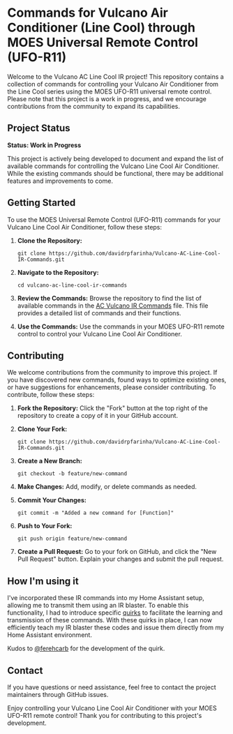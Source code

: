 # Commands for Vulcano Air Conditioner (Line Cool) through MOES Universal Remote Control (UFO-R11) 

Welcome to the Vulcano AC Line Cool IR project! This repository contains a collection of commands for controlling your Vulcano Air Conditioner from the Line Cool series using the MOES UFO-R11 universal remote control. Please note that this project is a work in progress, and we encourage contributions from the community to expand its capabilities.

## Project Status

**Status: Work in Progress**

This project is actively being developed to document and expand the list of available commands for controlling the Vulcano Line Cool Air Conditioner. While the existing commands should be functional, there may be additional features and improvements to come.

## Getting Started

To use the MOES Universal Remote Control (UFO-R11) commands for your Vulcano Line Cool Air Conditioner, follow these steps:

1. **Clone the Repository:**
   ```
   git clone https://github.com/davidrpfarinha/Vulcano-AC-Line-Cool-IR-Commands.git
   ```

2. **Navigate to the Repository:**
   ```
   cd vulcano-ac-line-cool-ir-commands
   ```

3. **Review the Commands:**
   Browse the repository to find the list of available commands in the [AC Vulcano IR Commands](https://github.com/davidrpfarinha/Vulcano-AC-Line-Cool-IR-Commands/blob/main/AC_Vulcano_IR_Commands.txt) file. This file provides a detailed list of commands and their functions.

4. **Use the Commands:**
   Use the commands in your MOES UFO-R11 remote control to control your Vulcano Line Cool Air Conditioner.

## Contributing

We welcome contributions from the community to improve this project. If you have discovered new commands, found ways to optimize existing ones, or have suggestions for enhancements, please consider contributing. To contribute, follow these steps:

1. **Fork the Repository:**
   Click the "Fork" button at the top right of the repository to create a copy of it in your GitHub account.

2. **Clone Your Fork:**
   ```
   git clone https://github.com/davidrpfarinha/Vulcano-AC-Line-Cool-IR-Commands.git
   ```

3. **Create a New Branch:**
   ```
   git checkout -b feature/new-command
   ```

4. **Make Changes:**
   Add, modify, or delete commands as needed.

5. **Commit Your Changes:**
   ```
   git commit -m "Added a new command for [Function]"
   ```

6. **Push to Your Fork:**
   ```
   git push origin feature/new-command
   ```

7. **Create a Pull Request:**
   Go to your fork on GitHub, and click the "New Pull Request" button. Explain your changes and submit the pull request.

## How I'm using it

I've incorporated these IR commands into my Home Assistant setup, allowing me to transmit them using an IR blaster. 
To enable this functionality, I had to introduce specific [quirks](https://github.com/zigpy/zha-device-handlers/issues/1687#issuecomment-1424357574) to facilitate the learning and transmission of these commands. 
With these quirks in place, I can now efficiently teach my IR blaster these codes and issue them directly from my Home Assistant environment.

Kudos to [@ferehcarb](https://github.com/ferehcarb) for the development of the quirk.

## Contact

If you have questions or need assistance, feel free to contact the project maintainers through GitHub issues.

Enjoy controlling your Vulcano Line Cool Air Conditioner with your MOES UFO-R11 remote control! Thank you for contributing to this project's development.
